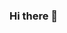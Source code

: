 ### Hi there 👋

<!--
**Navodit1603/Navodit1603** is a ✨ _special_ ✨ repository because its `README.md` (this file) appears on your GitHub profile.

![Navodit's github stats](https://github-readme-stats.vercel.app/api?username=Navodit1603) 


Here are some ideas to get you started:

- 🔭 I’m currently working on ...
- 🌱 I’m currently learning ...
- 👯 I’m looking to collaborate on ...
- 🤔 I’m looking for help with ...
- 💬 Ask me about ...
- 📫 How to reach me: ...
- 😄 Pronouns: ...
- ⚡ Fun fact: ...
-->
